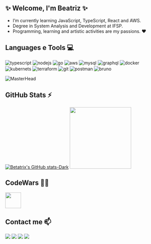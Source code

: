 
## ✨ Welcome, I'm Beatriz ✨
- I’m currently learning JavaScript, TypeScript, React and AWS.
- Degree in System Analysis and Development at IFSP.
- Programming, learning and artistic activities are my passions. ❤️

## Languages e Tools 💻
<div style="display: inline">
  <img align="center" alt="typescript" src="https://img.shields.io/badge/TypeScript-3178C6?logo=typescript&logoColor=fff&style=flat-square" />
  <img align="center" alt="nodejs" src="https://img.shields.io/badge/Node.js-5FA04E?logo=nodedotjs&logoColor=fff&style=flat-square" />
  <img align="center" alt="go" src="https://img.shields.io/badge/Go-00ADD8?logo=go&logoColor=fff&style=flat-square" />
  <img align="center" alt="aws" src="https://img.shields.io/badge/Amazon%20Web%20Services-232F3E?logo=amazonwebservices&logoColor=fff&style=flat-square" />
  <img align="center" alt="mysql" src="https://img.shields.io/badge/MySQL-4479A1?logo=mysql&logoColor=fff&style=flat-square" />
  <img align="center" alt="graphql" src="https://img.shields.io/badge/GraphQL-E10098?logo=graphql&logoColor=fff&style=flat-square" />
  <img align="center" alt="docker" src="https://img.shields.io/badge/Docker-2496ED?logo=docker&logoColor=fff&style=flat-square" />
  <img align="center" alt="kubernets" src="https://img.shields.io/badge/Kubernetes-326CE5?logo=kubernetes&logoColor=fff&style=flat-square" />
  <img align="center" alt="terraform" src="https://img.shields.io/badge/Terraform-844FBA?logo=terraform&logoColor=fff&style=flat-square" />
  <img align="center" alt="git" src="https://img.shields.io/badge/Git-F05032?logo=git&logoColor=fff&style=flat-square" />
  <img align="center" alt="postman" src="https://img.shields.io/badge/Postman-FF6C37?logo=postman&logoColor=fff&style=flat-square" />
  <img align="center" alt="bruno" src="https://img.shields.io/badge/Bruno-F4AA41?logo=bruno&logoColor=fff&style=flat-square" />
</div><br/>

![MasterHead](https://i0.wp.com/user-images.githubusercontent.com/74038190/225813708-98b745f2-7d22-48cf-9150-083f1b00d6c9.gif?ssl=1)

## GitHub Stats ⚡
[![Betatrix's GitHub stats-Dark](https://github-readme-stats.vercel.app/api?username=betatrix&show_icons=true&theme=radical#gh-dark-mode-only)](https://github.com/anuraghazra/github-readme-stats#gh-dark-mode-only)
<img height="195em" src="https://github-readme-stats.vercel.app/api/top-langs/?username=betatrix&layout=compact&langs_count=7&theme=radical"/> 

## CodeWars 👩‍💻
<a href="https://www.codewars.com/users/betatrix" target="_blank"><img height="50em" src="https://www.codewars.com/users/betatrix/badges/large"/></a>

## Contact me 📫
<div>
    <a href="https://www.linkedin.com/in/beatrizandradeb" target="_blank"><img src="https://img.shields.io/badge/-LinkedIn-%230077B5?style=for-the-badge&logo=linkedin&logoColor=white" target="_blank"></a> 
    <a href = "mailto:b.dandrade@hotmail.com"><img src="https://img.shields.io/badge/-Gmail-%23333?style=for-the-badge&logo=gmail&logoColor=white" target="_blank"></a>
    <a href="https://instagram.com/beta.rix" target="_blank"><img src="https://img.shields.io/badge/-Instagram-%23E4405F?style=for-the-badge&logo=instagram&logoColor=white" target="_blank"></a>
    <a href="https://www.duolingo.com/profile/be_andrade" target="_blank"><img src="https://img.shields.io/badge/Duolingo-58CC02?style=for-the-badge&logo=Duolingo&logoColor=white" target="_blank"></a>
</div>



